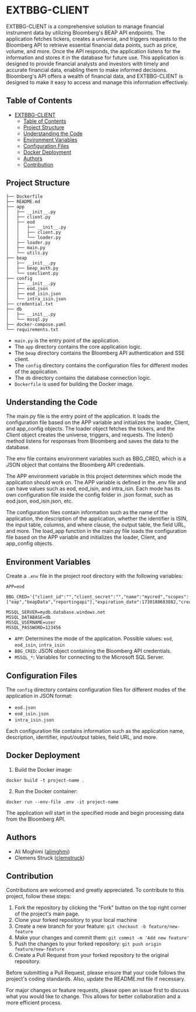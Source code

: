 # EXTBBG-CLIENT

EXTBBG-CLIENT is a comprehensive solution to manage financial instrument data by utilizing Bloomberg's BEAP API endpoints. The application fetches tickers, creates a universe, and triggers requests to the Bloomberg API to retrieve essential financial data points, such as price, volume, and more. Once the API responds, the application listens for the information and stores it in the database for future use. This application is designed to provide financial analysts and investors with timely and accurate financial data, enabling them to make informed decisions. Bloomberg's API offers a wealth of financial data, and EXTBBG-CLIENT is designed to make it easy to access and manage this information effectively.

## Table of Contents

- [EXTBBG-CLIENT](#extbbg-client)
  - [Table of Contents](#table-of-contents)
  - [Project Structure](#project-structure)
  - [Understanding the Code](#understanding-the-code)
  - [Environment Variables](#environment-variables)
  - [Configuration Files](#configuration-files)
  - [Docker Deployment](#docker-deployment)
  - [Authors](#authors)
  - [Contribution](#contribution)

## Project Structure
```
├── Dockerfile
├── README.md
├── app
│   ├── __init__.py
│   ├── client.py
│   ├── eod
│   │   ├── __init__.py
│   │   ├── client.py
│   │   └── loader.py
│   ├── loader.py
│   ├── main.py
│   └── utils.py
├── beap
│   ├── __init__.py
│   ├── beap_auth.py
│   └── sseclient.py
├── config
│   ├── __init__.py
│   ├── eod.json
│   ├── eod_isin.json
│   └── intra_isin.json
├── credential.txt
├── db
│   ├── __init__.py
│   └── mssql.py
├── docker-compose.yaml
└── requirements.txt
```

- `main.py` is the entry point of the application.
- The `app` directory contains the core application logic.
- The `beap` directory contains the Bloomberg API authentication and SSE client.
- The `config` directory contains the configuration files for different modes of the application.
- The `db` directory contains the database connection logic.
- `Dockerfile` is used for building the Docker image.


## Understanding the Code

The main.py file is the entry point of the application. It loads the configuration file based on the APP variable and initializes the loader, Client, and app_config objects. The loader object fetches the tickers, and the Client object creates the universe, triggers, and requests. The listen() method listens for responses from Bloomberg and saves the data to the database.

The env file contains environment variables such as BBG_CRED, which is a JSON object that contains the Bloomberg API credentials.

The APP environment variable in this project determines which mode the application should work on. The APP variable is defined in the .env file and can have values such as eod, eod_isin, and intra_isin. Each mode has its own configuration file inside the config folder in .json format, such as eod.json, eod_isin.json, etc.

The configuration files contain information such as the name of the application, the description of the application, whether the identifier is ISIN, the input table, columns, and where clause, the output table, the field URL, and more. The load_app function in the main.py file loads the configuration file based on the APP variable and initializes the loader, Client, and app_config objects.


## Environment Variables

Create a `.env` file in the project root directory with the following variables:

```
APP=eod

BBG_CRED='{"client_id":"","client_secret":"","name":"mycred","scopes":["eap","beapData","reportingapi"],"expiration_date":1730180683882,"created_date":1682747083882}'

MSSQL_SERVER=mydb.database.windows.net 
MSSQL_DATABASE=db 
MSSQL_USERNAME=user 
MSSQL_PASSWORD=123456
```

- `APP`: Determines the mode of the application. Possible values: `eod`, `eod_isin`, `intra_isin`
- `BBG_CRED`: JSON object containing the Bloomberg API credentials.
- `MSSQL_*`: Variables for connecting to the Microsoft SQL Server.

## Configuration Files

The `config` directory contains configuration files for different modes of the application in JSON format:

- `eod.json`
- `eod_isin.json`
- `intra_isin.json`

Each configuration file contains information such as the application name, description, identifier, input/output tables, field URL, and more.

## Docker Deployment

1. Build the Docker image:

```
docker build -t project-name .
```

2. Run the Docker container:
   
```
docker run --env-file .env -it project-name
```

The application will start in the specified mode and begin processing data from the Bloomberg API.

## Authors

- Ali Moghimi ([alimghmi](https://github.com/alimghmi))
- Clemens Struck ([clemstruck](https://github.com/clemstruck))

## Contribution

Contributions are welcomed and greatly appreciated. To contribute to this project, follow these steps:

1. Fork the repository by clicking the "Fork" button on the top right corner of the project's main page.
2. Clone your forked repository to your local machine
3. Create a new branch for your feature: `git checkout -b feature/new-feature`
4. Make your changes and commit them: `git commit -m 'Add new feature'`
5. Push the changes to your forked repository: `git push origin feature/new-feature`
6. Create a Pull Request from your forked repository to the original repository.

Before submitting a Pull Request, please ensure that your code follows the project's coding standards. Also, update the README.md file if necessary.

For major changes or feature requests, please open an issue first to discuss what you would like to change. This allows for better collaboration and a more efficient process.